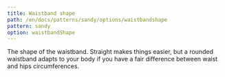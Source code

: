 ```yaml
---
title: Waistband shape
path: /en/docs/patterns/sandy/options/waistbandshape
pattern: sandy
option: waistbandShape
---
```


The shape of the waistband. Straight makes things easier, but a rounded waistband adapts to your body if you have a fair difference between waist and hips circumferences.
